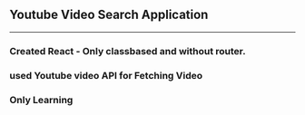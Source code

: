 ## Youtube Video Search Application

---

### Created React - Only classbased and without router.

### used Youtube video API for Fetching Video

### Only Learning
